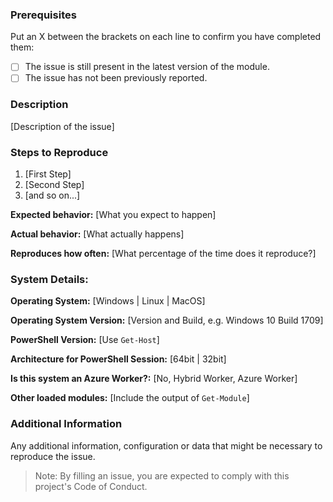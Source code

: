 ### Prerequisites

Put an X between the brackets on each line to confirm you have completed them:

* [ ] The issue is still present in the latest version of the module.
* [ ] The issue has not been previously reported.

### Description

[Description of the issue]

### Steps to Reproduce

1. [First Step]
2. [Second Step]
3. [and so on...]

**Expected behavior:** [What you expect to happen]

**Actual behavior:** [What actually happens]

**Reproduces how often:** [What percentage of the time does it reproduce?]

### System Details:

**Operating System:** [Windows | Linux | MacOS]

**Operating System Version:** [Version and Build, e.g. Windows 10 Build 1709]

**PowerShell Version:** [Use ```Get-Host```]

**Architecture for PowerShell Session:** [64bit | 32bit]

**Is this system an Azure Worker?:** [No, Hybrid Worker, Azure Worker]

**Other loaded modules:** [Include the output of ```Get-Module```]

### Additional Information

Any additional information, configuration or data that might be necessary to reproduce the issue.

> Note: By filling an issue, you are expected to comply with this project's Code of Conduct.

<!--

    This template is based upon the work by the Atom project, https://github.com/atom/atom/

-->

